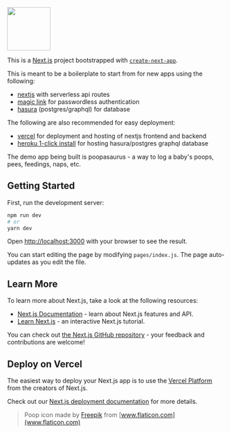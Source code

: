 <img src="https://i.ibb.co/P1jzKtm/poo.png" style="height:100px;">

This is a [Next.js](https://nextjs.org/) project bootstrapped with [`create-next-app`](https://github.com/vercel/next.js/tree/canary/packages/create-next-app).

This is meant to be a boilerplate to start from for new apps using the following:
* [nextjs](https://nextjs.org/) with serverless api routes
* [magic link](https://magic.link) for passwordless authentication
* [hasura](https://hasura.io/) (postgres/graphql) for database

The following are also recommended for easy deployment:
* [vercel](https://vercel.com) for deployment and hosting of nextjs frontend and backend
* [heroku 1-click install](https://hasura.io/) for hosting hasura/postgres graphql database

The demo app being built is poopasaurus - a way to log a baby's poops, pees, feedings, naps, etc.

## Getting Started

First, run the development server:

```bash
npm run dev
# or
yarn dev
```

Open [http://localhost:3000](http://localhost:3000) with your browser to see the result.

You can start editing the page by modifying `pages/index.js`. The page auto-updates as you edit the file.

## Learn More

To learn more about Next.js, take a look at the following resources:

- [Next.js Documentation](https://nextjs.org/docs) - learn about Next.js features and API.
- [Learn Next.js](https://nextjs.org/learn) - an interactive Next.js tutorial.

You can check out [the Next.js GitHub repository](https://github.com/vercel/next.js/) - your feedback and contributions are welcome!

## Deploy on Vercel

The easiest way to deploy your Next.js app is to use the [Vercel Platform](https://vercel.com/import?utm_medium=default-template&filter=next.js&utm_source=create-next-app&utm_campaign=create-next-app-readme) from the creators of Next.js.

Check out our [Next.js deployment documentation](https://nextjs.org/docs/deployment) for more details.

> Poop icon made by [Freepik](https://www.flaticon.com/authors/freepik) from [www.flaticon.com](www.flaticon.com)
